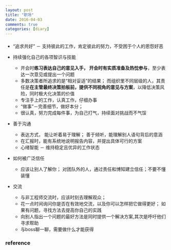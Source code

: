 ```yaml
---
layout: post
title: "职场"
date: 2016-04-03
comments: true
categories: [diary]
---
```

####

* “追求共好” － 支持彼此的工作，肯定彼此的努力，不受困于个人的恩怨好恶
* 持续强化自己的各项智识与技能
   - 开会时**练习表达自己的意见入手， 开会时有实质准备及热忱参与**，至少表达一次意见或提出一个问题
   - 多数决策者所追求的是“相对妥适”的结果； 而组织里不同层级的人，其责任是**在主管最终决策拍板前，提供不同视角的意见与方案**，以降低决策风险，同时极大化决策的价值
   - 专注手上的工作，认真工作，仔细办事
   - “做事”－完善细节，做好本分；  
   - 很认真，努力完成每件事，为自己打气，持续面对挑战而不气馁

* 善于沟通
   - 表达方式， 能让听着易于理解； 善于倾听，能理解别人语句背后的意涵
   - 在汇报时，能有系统地说明报告内容，并提出具体可行的方案
   - 心绪智能 － 维持稳定且优异的工作状态
   
   
* 如何被广泛信任
   - 应该让别人了解你； 对团队外的人，通过责任和博知建立信任；不要不懂装懂

* 交流
   - 与非工程师交流时，应该时刻去理解观众；
   - 花一点时间询问你是否在有效地交流，以及你可以怎样把它做得更好； 如果有问题，寻找方法去提高你自己的实践
   - 向别人指出一个问题的最好方法是同时提供一个解决方案,其次是呼吁他们寻求帮助
   - 与boss聊一聊，需要做什么才能获得
   
### reference

